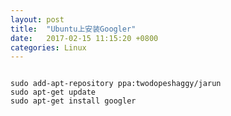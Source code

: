 ```yaml
---
layout: post
title:  "Ubuntu上安装Googler"
date:   2017-02-15 11:15:20 +0800
categories: Linux
---
```


<pre>
<code>
sudo add-apt-repository ppa:twodopeshaggy/jarun
sudo apt-get update
sudo apt-get install googler
</code>
</pre>

